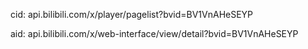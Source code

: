 cid:   api.bilibili.com/x/player/pagelist?bvid=BV1VnAHeSEYP

aid:  api.bilibili.com/x/web-interface/view/detail?bvid=BV1VnAHeSEYP